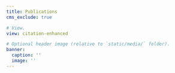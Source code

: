 ```yaml
---
title: Publications
cms_exclude: true

# View.
view: citation-enhanced

# Optional header image (relative to `static/media/` folder).
banner:
  caption: ''
  image: ''
---
```

